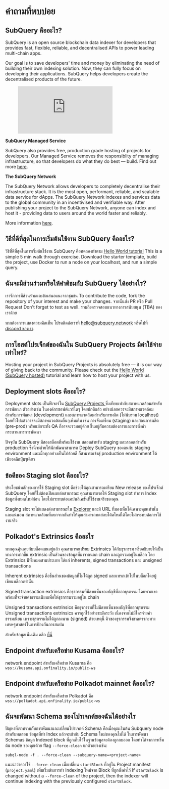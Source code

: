 # คำถามที่พบบ่อย

## SubQuery คืออะไร?

SubQuery is an open source blockchain data indexer for developers that provides fast, flexible, reliable, and decentralised APIs to power leading multi-chain apps.

Our goal is to save developers' time and money by eliminating the need of building their own indexing solution. Now, they can fully focus on developing their applications. SubQuery helps developers create the decentralised products of the future.

<figure class="video_container">
<iframe src="https://www.youtube.com/embed/gCpVz_mkWdo" title="Introducing The SubQuery Network" frameborder="0" allow="accelerometer; autoplay; clipboard-write; encrypted-media; gyroscope; picture-in-picture" allowfullscree="true"></iframe>
</figure>

**SubQuery Managed Service**

SubQuery also provides free, production grade hosting of projects for developers. Our Managed Service removes the responsiblity of managing infrastructure, so that developers do what they do best — build. Find out more [here](/run_publish/publish.md).

**The SubQuery Network**

The SubQuery Network allows developers to completely decentralise their infrastructure stack. It is the most open, performant, reliable, and scalable data service for dApps. The SubQuery Network indexes and services data to the global community in an incentivised and verifiable way.  After publishing your project to the SubQuery Network, anyone can index and host it - providing data to users around the world faster and reliably.

More information [here](/subquery_network/introduction.md).

## วิธีที่ดีที่สุดในการเริ่มต้นใช้งาน SubQuery คืออะไร?

วิธีที่ดีที่สุดในการเริ่มต้นใช้งาน SubQuery คือทดลองทำตาม [Hello World tutorial](/assets/pdf/Hello_World_Lab.pdf)  This is a simple 5 min walk through exercise. Download the starter template, build the project, use Docker to run a node on your localhost, and run a simple query.

## ฉันจะมีส่วนร่วมหรือให้คำติชมกับ SubQuery ได้อย่างไร?

เรารักการมีส่วนร่วมและข้อเสนอแนะจากชุมชน To contribute the code, fork the repository of your interest and make your changes. จากนั้นส่ง PR หรือ Pull Request Don't forget to test as well. รวมถึงตรวจสอบแนวทางการสนับสนุน (TBA) ของเราด้วย

หากต้องการแสดงความคิดเห็น โปรดติดต่อเราที่ hello@subquery.network หรือไปที่ [discord ของเรา](https://discord.com/invite/78zg8aBSMG).

## การโฮสต์โปรเจ็กต์ของฉันใน SubQuery Projects มีค่าใช้จ่ายเท่าไหร่?

Hosting your project in SubQuery Projects is absolutely free — it is our way of giving back to the community. Please check out the [Hello World (SubQuery hosted)](../run_publish/publish.md) tutorial and learn how to host your project with us.

## Deployment slots คืออะไร?

Deployment slots เป็นฟีเจอร์ใน [SubQuery Projects ](https://project.subquery.network) ซึ่งเทียบเท่ากับสภาพแวดล้อมสำหรับการพัฒนา ตัวอย่างเช่น ในองค์กรซอฟต์แวร์ใดๆ โดยปกติแล้ว อย่างน้อยควรจะมีสภาพแวดล้อมสำหรับการพัฒนา (development) และสภาพแวดล้อมสำหรับการผลิต (ไม่นับรวม localhost) โดยทั่วไปแล้วอาจจะมีสภาพแวดล้อมอื่นๆเพิ่มเติม เช่น การจัดเตรียม (staging) และก่อนการผลิต (pre-prod) หรือแม้กระทั่ง QA ก็อาจจะรวมอยู่ด้วย ขึ้นอยู่กับความต้องการและการตั้งค่ากระบวนการการพัฒนา

ปัจจุบัน SubQuery มีสองสล็อตที่พร้อมใช้งาน สลอตสำหรับ staging และสลอตสำหรับ production ซึ่งนี่จะช่วยให้นักพัฒนาสามารถ Deploy SubQuery ของตนกับ staging environment และเมื่อทุกอย่างเป็นไปด้วยดี ก็สามารถเข้าสุ่ production environment ได้เพียงคลิกปุ่มๆเดียว

## ข้อดีของ Staging slot คืออะไร?

ประโยชน์หลักของการใช้ Staging slot คือช่วยให้คุณสามารถเตรียม New release ของโปรเจ็กต์ SubQuery โดยที่ไม่ต้องเปิดเผยต่อสาธารณะ คุณสามารถรอให้ Staging slot ทำการ Index ข้อมูลทั้งหมดใหม่ก่อน โดยไม่กระทบต่อแอปพลิเคชันที่ใช้งานจริงของคุณ

Staging slot จะไม่แสดงต่อสาธารณะใน [Explorer](https://explorer.subquery.network/) และมี URL ที่มองเห็นได้เฉพาะคุณเท่านั้น และแน่นอน สภาพแวดล้อมที่แยกจากกันทำให้คุณสามารถทดสอบโค้ดใหม่ได้โดยไม่กระทบต่อการใช้งานจริง

## Polkadot's Extrinsics คืออะไร

หากคุณคุ้นเคยกับบล็อคเชนอยู่แล้ว คุณสามารถเปรียบ Extrinsics ได้กับธุรกรรม หรืออธิบายให้เป็นทางการมากขึ้น extrinsic เป็นส่วนของข้อมูลที่มาจากนอก chain และถูกรวมอยู่ในบล็อก โดย Extrinsics มีทั้งหมดสามประเภท ได้แก่ inherents, signed transactions และ unsigned transactions

Inherent extrinsics คือชิ้นส่วนของข้อมูลที่ไม่ได้ถูก signed และแทรกเข้าไปในบล็อกโดยผู้เขียนบล็อกเท่านั้น

Signed transaction extrinsics คือธุรกรรมที่มีลายเซ็นของบัญชีที่ออกธุรกรรม โดยพวกเขาพร้อมที่จะจ่ายค่าธรรมเนียมเพื่อให้ธุรกรรมรวมอยู่ใน chain

Unsigned transactions extrinsics คือธุรกรรมที่ไม่มีลายเซ็นของบัญชีที่ออกธุรกรรม Unsigned transactions extrinsics ควรถูกใช้อย่างระมัดระวัง เนื่องจากไม่มีใครจ่ายค่าธรรมเนียม เพราะธุรกรรมไม่ได้ถูกลงนาม (signed) ด้วยเหตุนี้ คิวของธุรกรรมจึงขาดตรรกะทางเศรษฐศาสตร์ในการป้องกันการสแปม

สำหรับข้อมูลเพิ่มเติม คลิก [ที่นี่](https://substrate.dev/docs/en/knowledgebase/learn-substrate/extrinsics)

## Endpoint สำหรับเครือข่าย Kusama คืออะไร?

network.endpoint สำหรับเครือข่าย Kusama คือ `wss://kusama.api.onfinality.io/public-ws`

## Endpoint สำหรับเครือข่าย Polkadot mainnet คืออะไร?

network.endpoint สำหรับเครือข่าย Polkadot คือ `wss://polkadot.api.onfinality.io/public-ws`

## ฉันจะพัฒนา Schema ของโปรเจกต์ของฉันได้อย่างไร

ปัญหาที่เราทราบกับการพัฒนาและเปลี่ยนโปรเจกค์ Schema คือเมื่อคุณเริ่มต้น Subquery node สำหรับทดสอบ ข้อมูลที่ทำ Index แล้วจะเข้ากับ Schema ใหม่ของคุณไม่ได้ ในการพัฒนา Schemas ข้อมูล Indexed block ที่ถูกเก็บไว้ในฐานข้อมูลจะต้องถูกลบออก โดยทำได้จากการเริ่มต้น node ของคุณด้วย flag `--force-clean` ยกตัวอย่างเช่น:

```shell
subql-node -f . --force-clean --subquery-name=<project-name>
```

แนะนำว่าควรใช้ `--force-clean` เมื่อเปลี่ยน `startBlock` ที่อยู่ใน Project manifest (`project.yaml`) เพื่มเริ่มต้นการทำ Indexing ใหม่จาก Block ที่ถูกตั้งค่าไว้ If `startBlock` is changed without a `--force-clean` of the project, then the indexer will continue indexing with the previously configured `startBlock`.
